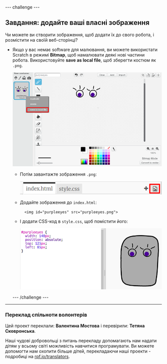 --- challenge ---

## Завдання: додайте ваші власні зображення

Чи можете ви створити зображення, щоб додати їх до свого робота, і розмістити на своїй веб-сторінці?

+ Якщо у вас немає software для малювання, ви можете використати Scratch в режимі **Bitmap**, щоб намалювати деякі нові частини робота. Використовуйте **save as local file**, щоб зберегти костюм як `.png`.
    
    ![скріншот](images/robot-scratch-paint.png) 
    
    + Потім завантажте зображення `.png`:
        
        ![скріншот](images/robot-image-add.png)
    
    + Додайте зображення до `index.html`:
        
            <img id="purpleeyes" src="purpleeyes.png">
            
    
    + І додати CSS-код в `style.css`, щоб помістити його:
        
        ![скріншот](images/robot-use-purple-eyes.png) 
    
    --- /challenge ---
***
### Переклад спільноти волонтерів
    
Цей проект переклали: **Валентина Мостова** і перевірили: **Тетяна Сковронська**. 

Наші чудові добровольці з питань перекладу допомагають нам надати дітям у всьому світі можливість навчитися програмувати. Ви можете допомогти нам охопити більше дітей, перекладаючи наші проекти - подробиці на [rpf.io/translators](https://rpf.io/translators).
